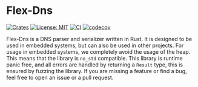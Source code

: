 # Flex-Dns

[![Crates](https://badgen.net/crates/v/flex-dns)](https://crates.io/crates/flex-dns)
[![License: MIT](https://img.shields.io/badge/License-MIT-yellow.svg)](https://opensource.org/licenses/MIT)
[![CI](https://github.com/28Smiles/flex-dns/actions/workflows/rust.yml/badge.svg)](https://github.com/28Smiles/flex-dns/actions/workflows/rust.yml)
[![codecov](https://codecov.io/gh/28Smiles/flex-dns/graph/badge.svg?token=Lf3vnP2U5z)](https://codecov.io/gh/28Smiles/flex-dns)

Flex-Dns is a DNS parser and serializer written in Rust. It is designed to be used in embedded systems, 
but can also be used in other projects. For usage in embedded systems, we completely avoid the usage of the
heap. This means that the library is `no_std` compatible. This library is runtime panic free, and all errors
are handled by returning a `Result` type, this is ensured by fuzzing the library. If you are missing a feature
or find a bug, feel free to open an issue or a pull request.

